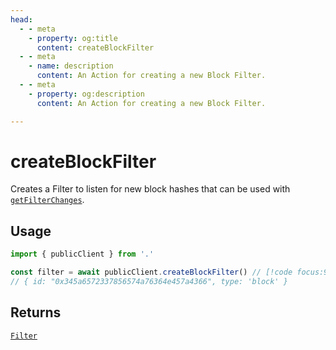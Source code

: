 ```yaml
---
head:
  - - meta
    - property: og:title
      content: createBlockFilter
  - - meta
    - name: description
      content: An Action for creating a new Block Filter.
  - - meta
    - property: og:description
      content: An Action for creating a new Block Filter.

---
```


# createBlockFilter

Creates a Filter to listen for new block hashes that can be used with [`getFilterChanges`](/TODO).

## Usage

```ts
import { publicClient } from '.'

const filter = await publicClient.createBlockFilter() // [!code focus:99]
// { id: "0x345a6572337856574a76364e457a4366", type: 'block' }
```

## Returns

[`Filter`](/docs/glossary/types#filter)
